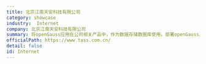 ```yaml
---
title: 北京江南天安科技有限公司
category: showcase
industry:  Internet
company: 北京江南天安科技有限公司
summary: 将openGauss应用在公司相关产品中，作为数据存储数据库使用，部署openGauss服务器节点数为11~20个。
officialPath: https://www.tass.com.cn/
detail: false
id: Internet
---
```

